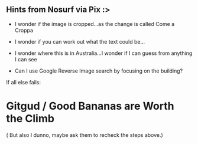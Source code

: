 ## Hints from Nosurf via Pix :>

- I wonder if the image is cropped...as the change is called Come a Croppa

- I wonder if you can work out what the text could be...

- I wonder where this is in Australia...I wonder if I can guess from anything I can see

- Can I use Google Reverse Image search by focusing on the building?

If all else fails:
# Gitgud /  Good Bananas are Worth the Climb
( But also I dunno, maybe ask them to recheck the steps above.)

